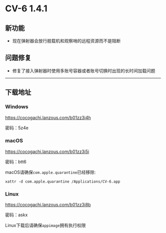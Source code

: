 # CV-6 1.4.1

## 新功能

- 现在弹射器会放行舰载机和观察哨的远程资源而不是阻断

## 问题修复

- 修复了接入弹射器时使用多账号容器或者账号切换时出现的长时间加载问题


----

## 下载地址

### Windows

https://cocogachi.lanzous.com/b01zz3i4h

密码：5z4e

### macOS

https://cocogachi.lanzous.com/b01zz3i5i

密码：btt6

macOS请确保`com.apple.quarantine`已经移除:

```
xattr -d com.apple.quarantine /Applications/CV-6.app 
```


### Linux

https://cocogachi.lanzous.com/b01zz3i8b

密码：askx

Linux下载后请确保`appimage`拥有执行权限